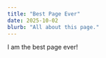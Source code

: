 ```yaml
---
title: "Best Page Ever"
date: 2025-10-02
blurb: "All about this page."
---
```


I am the best page ever!